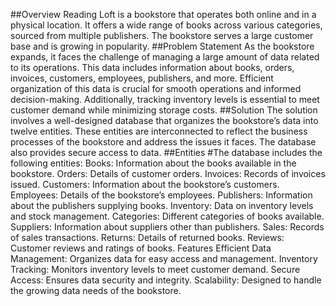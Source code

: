 ##Overview
Reading Loft is a bookstore that operates both online and in a physical location. It offers a wide range of books across various categories, sourced from multiple publishers. The bookstore serves a large customer base and is growing in popularity.
##Problem Statement
As the bookstore expands, it faces the challenge of managing a large amount of data related to its operations. This data includes information about books, orders, invoices, customers, employees, publishers, and more. Efficient organization of this data is crucial for smooth operations and informed decision-making. Additionally, tracking inventory levels is essential to meet customer demand while minimizing storage costs.
##Solution
The solution involves a well-designed database that organizes the bookstore’s data into twelve entities. These entities are interconnected to reflect the business processes of the bookstore and address the issues it faces. The database also provides secure access to data.
##Entities
#The database includes the following entities:
Books: Information about the books available in the bookstore.
Orders: Details of customer orders.
Invoices: Records of invoices issued.
Customers: Information about the bookstore’s customers.
Employees: Details of the bookstore’s employees.
Publishers: Information about the publishers supplying books.
Inventory: Data on inventory levels and stock management.
Categories: Different categories of books available.
Suppliers: Information about suppliers other than publishers.
Sales: Records of sales transactions.
Returns: Details of returned books.
Reviews: Customer reviews and ratings of books.
Features
Efficient Data Management: Organizes data for easy access and management.
Inventory Tracking: Monitors inventory levels to meet customer demand.
Secure Access: Ensures data security and integrity.
Scalability: Designed to handle the growing data needs of the bookstore.
